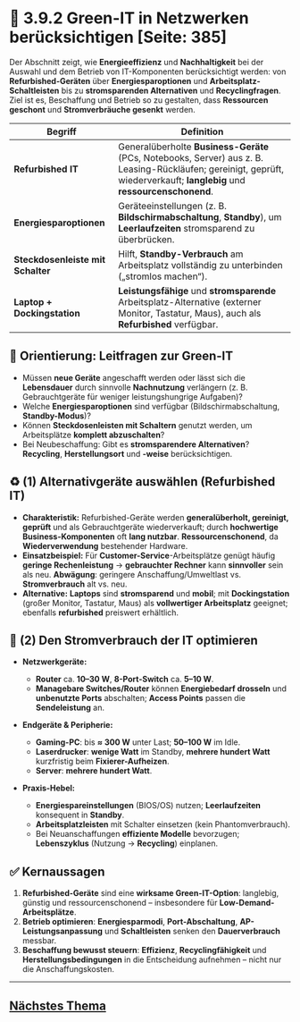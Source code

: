 # 🌱 3.9.2 Green-IT in Netzwerken berücksichtigen [Seite: 385]

Der Abschnitt zeigt, wie **Energieeffizienz** und **Nachhaltigkeit** bei der Auswahl und dem Betrieb von IT-Komponenten berücksichtigt werden: von **Refurbished-Geräten** über **Energiesparoptionen** und **Arbeitsplatz-Schaltleisten** bis zu **stromsparenden Alternativen** und **Recyclingfragen**. Ziel ist es, Beschaffung und Betrieb so zu gestalten, dass **Ressourcen geschont** und **Stromverbräuche gesenkt** werden. 

| Begriff                           | Definition                                                                                                                                                                 |
| --------------------------------- | -------------------------------------------------------------------------------------------------------------------------------------------------------------------------- |
| **Refurbished IT**                | Generalüberholte **Business-Geräte** (PCs, Notebooks, Server) aus z. B. Leasing-Rückläufen; gereinigt, geprüft, wiederverkauft; **langlebig** und **ressourcenschonend**.  |
| **Energiesparoptionen**           | Geräteeinstellungen (z. B. **Bildschirmabschaltung**, **Standby**), um **Leerlaufzeiten** stromsparend zu überbrücken.                                                     |
| **Steckdosenleiste mit Schalter** | Hilft, **Standby-Verbrauch** am Arbeitsplatz vollständig zu unterbinden („stromlos machen“).                                                                               |
| **Laptop + Dockingstation**       | **Leistungsfähige** und **stromsparende** Arbeitsplatz-Alternative (externer Monitor, Tastatur, Maus), auch als **Refurbished** verfügbar.                                 |

## 🧭 Orientierung: Leitfragen zur Green-IT

* Müssen **neue Geräte** angeschafft werden oder lässt sich die **Lebensdauer** durch sinnvolle **Nachnutzung** verlängern (z. B. Gebrauchtgeräte für weniger leistungshungrige Aufgaben)?
* Welche **Energiesparoptionen** sind verfügbar (Bildschirmabschaltung, **Standby-Modus**)?
* Können **Steckdosenleisten mit Schaltern** genutzt werden, um Arbeitsplätze **komplett abzuschalten**?
* Bei Neubeschaffung: Gibt es **stromsparendere Alternativen**? **Recycling**, **Herstellungsort** und **-weise** berücksichtigen. 

## ♻️ (1) Alternativgeräte auswählen (Refurbished IT)

* **Charakteristik:** Refurbished-Geräte werden **generalüberholt, gereinigt, geprüft** und als Gebrauchtgeräte wiederverkauft; durch **hochwertige Business-Komponenten** oft **lang nutzbar**. **Ressourcenschonend**, da **Wiederverwendung** bestehender Hardware. 
* **Einsatzbeispiel:** Für **Customer-Service**-Arbeitsplätze genügt häufig **geringe Rechenleistung** → **gebrauchter Rechner** kann **sinnvoller** sein als neu. **Abwägung**: geringere Anschaffung/Umweltlast vs. **Stromverbrauch** alt vs. neu. 
* **Alternative:** **Laptops** sind **stromsparend** und **mobil**; mit **Dockingstation** (großer Monitor, Tastatur, Maus) als **vollwertiger Arbeitsplatz** geeignet; ebenfalls **refurbished** preiswert erhältlich. 

## 🔌 (2) Den Stromverbrauch der IT optimieren

* **Netzwerkgeräte:**

  * **Router** ca. **10–30 W**, **8-Port-Switch** ca. **5–10 W**.
  * **Managebare Switches/Router** können **Energiebedarf drosseln** und **unbenutzte Ports** abschalten; **Access Points** passen die **Sendeleistung** an. 
* **Endgeräte & Peripherie:**

  * **Gaming-PC**: bis **≈ 300 W** unter Last; **50–100 W** im Idle.
  * **Laserdrucker**: **wenige Watt** im Standby, **mehrere hundert Watt** kurzfristig beim **Fixierer-Aufheizen**.
  * **Server**: **mehrere hundert Watt**. 
* **Praxis-Hebel:**

  * **Energiespareinstellungen** (BIOS/OS) nutzen; **Leerlaufzeiten** konsequent in **Standby**.
  * **Arbeitsplatzleisten** mit Schalter einsetzen (kein Phantomverbrauch).
  * Bei Neuanschaffungen **effiziente Modelle** bevorzugen; **Lebenszyklus** (Nutzung → **Recycling**) einplanen. 

## ✅ Kernaussagen

1. **Refurbished-Geräte** sind eine **wirksame Green-IT-Option**: langlebig, günstig und ressourcenschonend – insbesondere für **Low-Demand-Arbeitsplätze**. 
2. **Betrieb optimieren**: **Energiesparmodi**, **Port-Abschaltung**, **AP-Leistungsanpassung** und **Schaltleisten** senken den **Dauerverbrauch** messbar. 
3. **Beschaffung bewusst steuern**: **Effizienz**, **Recyclingfähigkeit** und **Herstellungsbedingungen** in die Entscheidung aufnehmen – nicht nur die Anschaffungskosten. 



---

## [Nächstes Thema](../3_Clients_in_Rechnernetzwerke_einbinden.md)